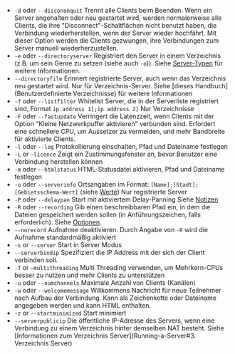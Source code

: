 - `-d` oder `--discononquit` Trennt alle Clients beim Beenden. Wenn ein Server angehalten oder neu gestartet wird, werden normalerweise alle Clients, die ihre "Disconnect"-Schaltflächen nicht benutzt haben, die Verbindung wiederherstellen, wenn der Server wieder hochfährt. Mit dieser Option werden die Clients gezwungen, ihre Verbindungen zum Server manuell wiederherzustellen.  
- `-e` oder `--directoryserver` Registriert den Server in einem Verzeichnis (z.B. um sein Genre zu setzen (siehe auch `-o`)). Siehe [Server-Typen](#server-typen) für weitere Informationen.
- `--directoryfile` Erinnert registrierte Server, auch wenn das Verzeichnis neu gestartet wird. Nur für Verzeichnis-Server. Siehe [dieses Handbuch](Benutzerdefinierte Verzeichnisse) für weitere Informationen
- `-f` oder `--listfilter` Whitelist Server, die in der Serverliste registriert sind, Format `ip address 1[;ip address 2]` Nur Verzeichnisse
-  `-F` oder `--fastupdate` Verringert die Latenzzeit, wenn Clients mit der Option "Kleine Netzwerkpuffer aktivieren" verbunden sind. Erfordert eine schnellere CPU, um Aussetzer zu vermeiden, und mehr Bandbreite für aktivierte Clients.
-  `-l` oder `--log` Protokollierung einschalten, Pfad und Dateiname festlegen
- `-L`  or `—licence` Zeigt ein Zustimmungsfenster an, bevor Benutzer eine Verbindung herstellen können
- `-m` oder `--htmlstatus` HTML-Statusdatei aktivieren, Pfad und Dateiname festlegen
- `-o` oder `--serverinfo` Ortsangaben im Format:  `[Name];[Stadt];[Gebietsschema-Wert]` (siehe [Werte](https://doc.qt.io/qt-5/qlocale.html#Country-enum)) Nur registrierte Server
- `-P` oder `--delaypan` Start mit aktiviertem Delay-Panning Siehe [Notizen](#delay---panning---stereo-effekt)
- `-R` oder `--recording` Gib einen beschreibbaren Pfad ein, in dem die Dateien gespeichert werden sollen (in Anführungszeichen, falls erforderlich). Siehe [Optionen](#optionen).  
- `--norecord` Aufnahme deaktivieren. Durch Angabe von `-R` wird die Aufnahme standardmäßig aktiviert
- `-s` or `--server` Start in Server Modus
- `--serverbindip` Spezifiziert die IP Address mit der sich der Client verbinden soll.
-  `-T` or `—multithreading` Multi Threading verwenden, um Mehrkern-CPUs besser zu nutzen und mehr Clients zu unterstützen
-  `-u` oder `--numchannels` Maximale Anzahl von Clients (Kanälen) 
-  `-w` oder `--welcomemessage` Willkommens Nachricht für neue Teilnehmer nach Aufbau der Verbindung. Kann als Zeichenkette oder Dateiname angegeben werden und kann HTML enthalten.
-  `-z` or `--startminimized`  Start minimiert
-  `--serverpublicip` Die öffentliche IP-Adresse des Servers, wenn eine Verbindung zu einem Verzeichnis hinter demselben NAT besteht. Siehe [Informationen zum Verzeichnis Server](Running-a-Server#3. Verzeichnis Server)
